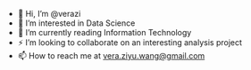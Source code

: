 - 👋 Hi, I’m @verazi
- 👀 I’m interested in Data Science
- 🌱 I’m currently reading Information Technology
- ⚡ I’m looking to collaborate on an interesting analysis project
- 📫 How to reach me at vera.ziyu.wang@gmail.com

<!---
verazi/verazi is a ✨ special ✨ repository because its `README.md` (this file) appears on your GitHub profile.
You can click the Preview link to take a look at your changes.
--->

